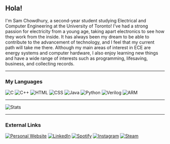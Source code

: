 ## Hola!
I'm Sam Chowdhury, a second-year student studying Electrical and Computer Engineering at the University of Toronto! I've had a strong passion for electricity from a young age, taking apart electronics to see how they work from the inside. It has always been my dream to be able to contribute to the advancement of technology, and I feel that my current path will take me there. Although my main areas of interest in ECE are energy systems and computer hardware, I also enjoy learning new things and have a wide range of interests such as programming, lifesaving, business, and collecting records.

---

### My Languages
![C](https://img.shields.io/badge/C-00599C?style=for-the-badge&logo=c&logoColor=white) ![C++](https://img.shields.io/badge/C%2B%2B-00599C?style=for-the-badge&logo=c%2B%2B&logoColor=white) ![HTML](https://img.shields.io/badge/HTML5-E34F26?style=for-the-badge&logo=html5&logoColor=white) ![CSS](https://img.shields.io/badge/CSS3-1572B6?style=for-the-badge&logo=css3&logoColor=white) ![Java](https://img.shields.io/badge/Java-ED8B00?style=for-the-badge&logo=java&logoColor=white) ![Python](https://img.shields.io/badge/Python-FFD43B?style=for-the-badge&logo=python&logoColor=blue) ![Verilog](https://img.shields.io/badge/Verilog-FF4444?style=for-the-badge) ![ARM](https://img.shields.io/badge/ARM%20Assembly-4444FF?style=for-the-badge)

---

![Stats](https://github-profile-summary-cards.vercel.app/api/cards/profile-details?username=samn-c&theme=vue)

---

### External Links
[![Personal Website](https://img.shields.io/badge/my%20Webste-FFFFFF?style=for-the-badge)](https://samn.ca) [![LinkedIn](https://img.shields.io/badge/LinkedIn-0077B5?style=for-the-badge&logo=linkedin&logoColor=white)](https://www.linkedin.com/in/samnc/) [![Spotify](https://img.shields.io/badge/Spotify-1ED760?&style=for-the-badge&logo=spotify&logoColor=white)](https://open.spotify.com/user/samvta) [![Instagram](https://img.shields.io/badge/Instagram-E4405F?style=for-the-badge&logo=instagram&logoColor=white)](https://www.instagram.com/samn.c/) [![Steam](https://img.shields.io/badge/Steam-000000?style=for-the-badge&logo=steam&logoColor=white)](https://steamcommunity.com/id/180gram/) 
